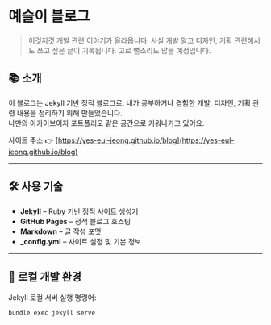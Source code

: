
# 예슬이 블로그

> 이것저것 개발 관련 이야기가 올라옵니다. 사실 개발 말고 디자인, 기획 관련해서도 쓰고 싶은 글이 기록됩니다. 고로 뻘소리도 많을 예정입니다.

## 📚 소개

이 블로그는 Jekyll 기반 정적 블로그로, 내가 공부하거나 경험한 개발, 디자인, 기획 관련 내용을 정리하기 위해 만들었습니다.  
나만의 아카이브이자 포트폴리오 같은 공간으로 키워나가고 있어요.

사이트 주소 👉 [https://yes-eul-jeong.github.io/blog](https://yes-eul-jeong.github.io/blog)

---

## 🛠️ 사용 기술

- **Jekyll** – Ruby 기반 정적 사이트 생성기
- **GitHub Pages** – 정적 블로그 호스팅
- **Markdown** – 글 작성 포맷
- **_config.yml** – 사이트 설정 및 기본 정보

---

## 🚀 로컬 개발 환경

Jekyll 로컬 서버 실행 명령어:

```bash
bundle exec jekyll serve
